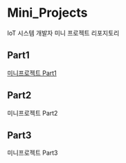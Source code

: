 # Mini_Projects
IoT 시스템 개발자 미니 프로젝트 리포지토리

## Part1
[미니프로젝트 Part1](https://github.com/llsuzn/Mini_Projects/tree/main/Part1)

## Part2
미니프로젝트 Part2

## Part3
미니프로젝트 Part3
